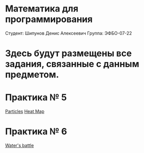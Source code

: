 # Математика для программирования
Студент: Шипунов Денис Алексеевич
Группа: ЭФБО-07-22
# Здесь будут размещены все задания, связанные с данным предметом.
# Практика № 5
[Particles](https://github.com/L1nia/MFP/tree/Task_1)
[Heat Map](https://github.com/L1nia/MFP/tree/Task_2)
# Практика № 6
[Water's battle](https://github.com/L1nia/MFP/tree/Water's-battle)
